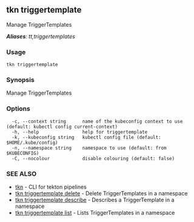 ## tkn triggertemplate

Manage TriggerTemplates

***Aliases**: tt,triggertemplates*

### Usage

```
tkn triggertemplate
```

### Synopsis

Manage TriggerTemplates

### Options

```
  -c, --context string      name of the kubeconfig context to use (default: kubectl config current-context)
  -h, --help                help for triggertemplate
  -k, --kubeconfig string   kubectl config file (default: $HOME/.kube/config)
  -n, --namespace string    namespace to use (default: from $KUBECONFIG)
  -C, --nocolour            disable colouring (default: false)
```

### SEE ALSO

* [tkn](tkn.md)	 - CLI for tekton pipelines
* [tkn triggertemplate delete](tkn_triggertemplate_delete.md)	 - Delete TriggerTemplates in a namespace
* [tkn triggertemplate describe](tkn_triggertemplate_describe.md)	 - Describes a TriggerTemplate in a namespace
* [tkn triggertemplate list](tkn_triggertemplate_list.md)	 - Lists TriggerTemplates in a namespace

